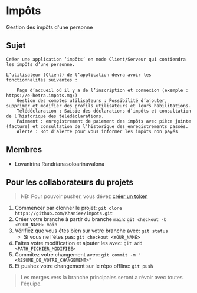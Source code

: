 # Impôts

Gestion des impôts d'une personne

## Sujet

```
Créer une application ‘impôts’ en mode Client/Serveur qui contiendra les impôts d’une personne.

L’utilisateur (Client) de l’application devra avoir les fonctionnalités suivantes :

    Page d’accueil où il y a de l’inscription et connexion (exemple : https://e-hetra.impots.mg/)
    Gestion des comptes utilisateurs : Possibilité d’ajouter, supprimer et modifier des profils utilisateurs et leurs habilitations.
    Télédéclaration : Saisie des déclarations d’impôts et consultation de l’historique des télédéclarations.
    Paiement : enregistrement de paiement des impôts avec pièce jointe (facture) et consultation de l’historique des enregistrements passés.
    Alerte : Bot d’alerte pour vous informer les impôts non payés
```

## Membres

- Lovanirina Randrianasoloarinavalona

## Pour les collaborateurs du projets

> NB: Pour pouvoir pusher, vous dévez [créer un token](https://docs.github.com/en/enterprise-server@3.4/authentication/keeping-your-account-and-data-secure/creating-a-personal-access-token)

1. Commencer par clonner le projet: `git clone https://github.com/Khaniee/impots.git`
2. Créer votre branche à partir du branche `main`: `git checkout -b <YOUR_NAME> main`
3. Vérifiez que vous êtes bien sur votre branche avec: `git status`
   - Si vous ne l'êtes pas: `git checkout <YOUR_NAME>`
4. Faites votre modification et ajouter les avec: `git add <PATH_FICHIER_MODIFIEE>`
5. Commitez votre changement avec: `git commit -m "<RESUME_DE_VOTRE_CHANGEMENT>"`
6. Et pushez votre changement sur le répo offline: `git push`

> Les merges vers la branche principales seront a révoir avec toutes l'équipe.
